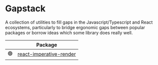 # Gapstack

A collection of utilities to fill gaps in the Javascript/Typescript and React ecosystems, particularly to bridge ergonomic gaps between popular packages or borrow ideas which some library does really well.

|     | Package                                                           |
| --- | ----------------------------------------------------------------- |
| 🟢 | [react-imperative-render](./packages/imperative-render/README.md) |
